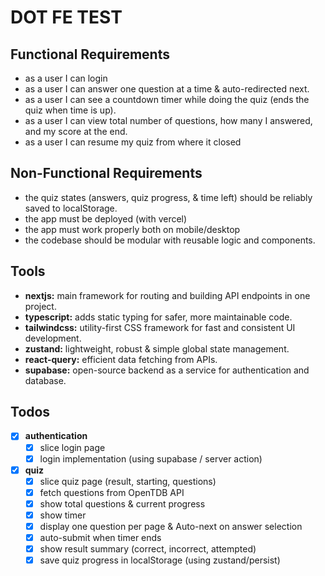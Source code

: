 # DOT FE TEST

## Functional Requirements
- as a user I can login
- as a user I can answer one question at a time & auto-redirected next.
- as a user I can see a countdown timer while doing the quiz (ends the quiz when time is up).
- as a user I can view total number of questions, how many I answered, and my score at the end.
- as a user I can resume my quiz from where it closed

## Non-Functional Requirements
- the quiz states (answers, quiz progress, & time left) should be reliably saved to localStorage.
- the app must be deployed (with vercel)
- the app must work properly both on mobile/desktop
- the codebase should be modular with reusable logic and components.

## Tools

- **nextjs:** main framework for routing and building API endpoints in one project.
- **typescript:** adds static typing for safer, more maintainable code.
- **tailwindcss:** utility-first CSS framework for fast and consistent UI development.<!-- - **shadcn:** customizable UI components. -->
- **zustand:** lightweight, robust & simple global state management.
- **react-query:** efficient data fetching from APIs.
- **supabase:** open-source backend as a service for authentication and database.

## Todos

- [x] **authentication**
  - [x] slice login page
  - [x] login implementation (using supabase / server action)
- [x] **quiz**
  - [x] slice quiz page (result, starting, questions)
  - [x] fetch questions from OpenTDB API
  - [x] show total questions & current progress
  - [x] show timer
  - [x] display one question per page & Auto-next on answer selection
  - [x] auto-submit when timer ends
  - [x] show result summary (correct, incorrect, attempted)
  - [x] save quiz progress in localStorage (using zustand/persist)